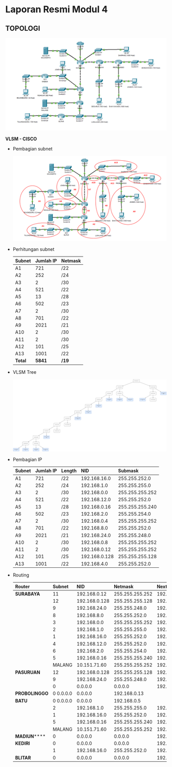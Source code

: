 # Laporan Resmi Modul 4 

## TOPOLOGI

<img src="Img/CIDR0.png" width="600px">

**VLSM - CISCO**

- Pembagian subnet

  <img src="Img/VLSM_Subnetting.png" width="600px">

- Perhitungan subnet

  | Subnet | Jumlah IP | Netmask |
  |--|--|--|
  | A1 | 721 | /22 |
  | A2 | 252 | /24 |
  | A3 | 2 | /30 |
  | A4 | 521 | /22 |
  | A5 | 13 | /28 |
  | A6 | 502 | /23 |
  | A7 | 2 | /30 |
  | A8 | 701 | /22 |
  | A9 | 2021 | /21 |
  | A10 | 2 | /30 |
  | A11 | 2 | /30 |
  | A12 | 101 | /25 |
  | A13 | 1001 | /22 |
  | **Total** | **5841** | **/19** |

- VLSM Tree

  <img src="Img/VLSM_Tree.png" width="600px">

- Pembagian IP

  | Subnet | Jumlah IP | Length | NID | Submask |
  |--|--|--|--|--|
  | A1 | 721 | /22 | 192.168.16.0 | 255.255.252.0 |
  | A2 | 252 | /24 | 192.168.1.0 | 255.255.255.0 |
  | A3 | 2 | /30 | 192.168.0.0 | 255.255.255.252 |
  | A4 | 521 | /22 | 192.168.12.0 | 255.255.252.0 |
  | A5 | 13 | /28 | 192.168.0.16 | 255.255.255.240 |
  | A6 | 502 | /23 | 192.168.2.0 | 255.255.254.0 |
  | A7 | 2 | /30 | 192.168.0.4 | 255.255.255.252 |
  | A8 | 701 | /22 | 192.168.8.0 | 255.255.252.0 |
  | A9 | 2021 | /21 | 192.168.24.0 | 255.255.248.0 |
  | A10 | 2 | /30 | 192.168.0.8 | 255.255.255.252 |
  | A11 | 2 | /30 | 192.168.0.12 | 255.255.255.252 |
  | A12 | 101 | /25 | 192.168.0.128 | 255.255.255.128 |
  | A13 | 1001 | /22 | 192.168.4.0 | 255.255.252.0 |

- Routing

  | Router | Subnet | NID | Netmask | Next Hop |
  |--|--|--|--|--|
  | **SURABAYA** | 11 |	192.168.0.12 | 255.255.255.252 | 192.168.0.10 |
  | | 12 | 192.168.0.128   | 255.255.255.128 | 192.168.0.10 |
  | | 9	| 192.168.24.0    | 255.255.248.0   | 192.168.0.10 |
  | | 8	| 192.168.8.0     | 255.255.252.0   | 192.168.0.10 |
  | | 3	| 192.168.0.0     | 255.255.255.252	| 192.168.0.6 |
  | | 2	| 192.168.1.0     | 255.255.255.0	| 192.168.0.6 |
  | | 1	| 192.168.16.0    | 255.255.252.0	| 192.168.0.6 |
  | | 4	| 192.168.12.0	  | 255.255.252.0	| 192.168.0.6 |
  | | 6	| 192.168.2.0     | 255.255.254.0	| 192.168.0.6 |
  | | 5	| 192.168.0.16	  | 255.255.255.240	| 192.168.0.6 |
  | | MALANG | 10.151.71.60 | 255.255.255.252 | 192.168.0.6 |
  | **PASURUAN** | 12 | 192.168.0.128 | 255.255.255.128 | 192.168.0.14 |
  | | 9 | 192.168.24.0 | 255.255.248.0 | 192.168.0.14 |
  | | 0 | 0.0.0.0 | 0.0.0.0 | 192.168.0.9 |
  | **PROBOLINGGO** | 0 0.0.0.0 | 0.0.0.0 | 192.168.0.13 |
  | **BATU** | 0 0.0.0.0 | 0.0.0.0 | 192.168.0.5 |
  | | 2 | 192.168.1.0 | 255.255.255.0 | 192.168.0.2 |
  | | 1 | 192.168.16.0 | 255.255.252.0 | 192.168.0.2 |
  | | 5 | 192.168.0.16 | 255.255.255.240 | 192.168.2.3 |
  | | MALANG | 10.151.71.60 | 255.255.255.252 | 192.168.0.2 |
  | **MADIUN****** | 0 | 0.0.0.0 | 0.0.0.0 | 192.168.2.1 |
  | **KEDIRI** | 0 | 0.0.0.0 | 0.0.0.0 | 192.168.0.1 |
  | | 1 | 192.168.16.0 | 255.255.252.0 | 192.168.1.3 |
  | **BLITAR** | 0 | 0.0.0.0 | 0.0.0.0 | 192.168.1.1 |